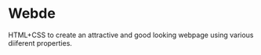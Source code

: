 # Webde
HTML+CSS to create an attractive and good looking webpage using various diiferent properties.
